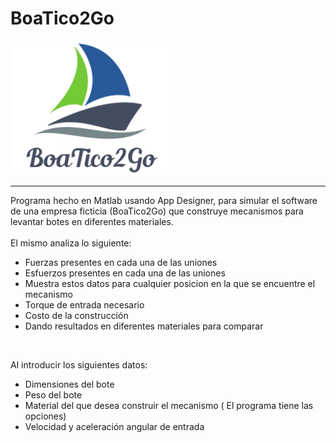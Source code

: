 # BoaTico2Go
![BoaTico2Go](./2.png)
___

Programa hecho en Matlab usando App Designer, para simular el software de una empresa ficticia (BoaTico2Go) que construye mecanismos para levantar botes en diferentes materiales. <br>
<br>
El mismo analiza lo siguiente:
* Fuerzas presentes en cada una de las uniones
* Esfuerzos presentes en cada una de las uniones
* Muestra estos datos para cualquier posicion en la que se encuentre el mecanismo
* Torque de entrada necesario
* Costo de la construcción
* Dando resultados en diferentes materiales para comparar
<br>

Al introducir los siguientes datos: <br>
* Dimensiones del bote
* Peso del bote
* Material del que desea construir el mecanismo ( El programa tiene las opciones)
* Velocidad y aceleración angular de entrada